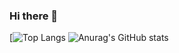 ### Hi there 👋

[![Top Langs](https://github-readme-stats.vercel.app/api/top-langs/?username=alvarovegaromero&layout=compact&theme=dark)
![Anurag's GitHub stats](https://github-readme-stats.vercel.app/api?username=alvarovegaromero&show_icons=true&theme=dark)

<!--
**alvarovegaromero/alvarovegaromero** is a ✨ _special_ ✨ repository because its `README.md` (this file) appears on your GitHub profile.

Here are some ideas to get you started:

- 🔭 I’m currently working on ...
- 🌱 I’m currently learning ...
- 👯 I’m looking to collaborate on ...
- 🤔 I’m looking for help with ...
- 💬 Ask me about ...
- 📫 How to reach me: ...
- 😄 Pronouns: ...
- ⚡ Fun fact: ...
-->
